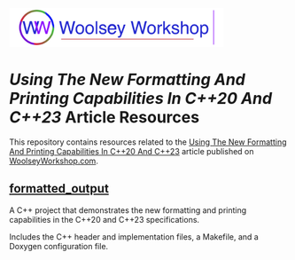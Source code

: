 <a href="https://www.woolseyworkshop.com"><img src="https://raw.githubusercontent.com/WoolseyWorkshop/.github/master/profile/assets/WWS_Logo.png" alt="Woolsey Workshop" height="70"></a>

# *Using The New Formatting And Printing Capabilities In C++20 And C++23* Article Resources
This repository contains resources related to the [Using The New Formatting And Printing Capabilities In C++20 And C++23](https://www.woolseyworkshop.com/2023/05/19/using-the-new-formatting-and-printing-capabilities-in-cpp20-and-cpp23/) article published on [WoolseyWorkshop.com](https://www.woolseyworkshop.com).

## [formatted_output](formatted_output)
A C++ project that demonstrates the new formatting and printing capabilities in the C++20 and C++23 specifications.

Includes the C++ header and implementation files, a Makefile, and a Doxygen configuration file.
